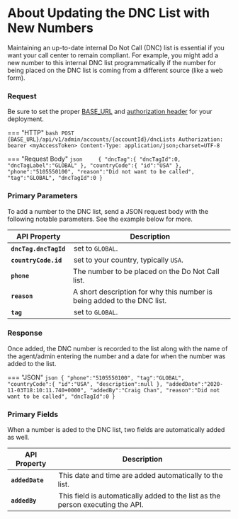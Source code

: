 # About Updating the DNC List with New Numbers

Maintaining an up-to-date internal Do Not Call (DNC) list is essential if you want your call center to remain compliant.  For example, you might add a new number to this internal DNC list programmatically if the number for being placed on the DNC list is coming from a different source (like a web form).

### Request

Be sure to set the proper [BASE_URL](../../../basics/uris/#resources-and-parameters) and [authorization header](../../../authentication/auth-ringcentral) for your deployment.

=== "HTTP"
    ```bash
    POST {BASE_URL}/api/v1/admin/accounts/{accountId}/dncLists
    Authorization: bearer <myAccessToken>
    Content-Type: application/json;charset=UTF-8
    ```

=== "Request Body"
    ```json    
    {
      "dncTag":{
        "dncTagId":0,
        "dncTagLabel":"GLOBAL"
      },
      "countryCode":{
        "id":"USA"
      },
      "phone":"5105550100",
      "reason":"Did not want to be called",
      "tag":"GLOBAL",
      "dncTagId":0
    }
    ```

### Primary Parameters

To add a number to the DNC list, send a JSON request body with the following notable parameters. See the example below for more.

  | API Property | Description |
  |-|-|
  | **`dncTag.dncTagId`** | set to `GLOBAL`. |
  | **`countryCode.id`** | set to your country, typically `USA`. |
  | **`phone`** | The number to be placed on the Do Not Call list. |
  | **`reason`** | A short description for why this number is being added to the DNC list. |
  | **`tag`** | set to `GLOBAL`. |

### Response

Once added, the DNC number is recorded to the list along with the name of the agent/admin entering the number and a date for when the number was added to the list.

=== "JSON"
    ```json
    {
      "phone":"5105550100",
      "tag":"GLOBAL",
      "countryCode":{
        "id":"USA",
        "description":null
      },
      "addedDate":"2020-11-03T18:10:11.740+0000",
      "addedBy":"Craig Chan",
      "reason":"Did not want to be called",
      "dncTagId":0
    }
    ```

### Primary Fields

When a number is aded to the DNC list, two fields are automatically added as well.

  | API Property | Description |
  |-|-|
  | **`addedDate`** | This date and time are added automatically to the list. |
  | **`addedBy`** | This field is automatically added to the list as the person executing the API. |
